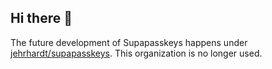 ## Hi there 👋

The future development of Supapasskeys happens under [jehrhardt/supapasskeys](https://github.com/jehrhardt/supapasskeys). This organization is no longer used.
